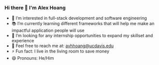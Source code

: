 ### Hi there 👋 I'm Alex Hoang

<!--
**AlexHoangs/AlexHoangs** is a ✨ _special_ ✨ repository because its `README.md` (this file) appears on your GitHub profile.

Here are some ideas to get you started: -->

- 👀 I’m interested in full-stack development and software engineering
- 📚 I’m currently learning different frameworks that will help me make an impactful application people will use
- 🏣 I’m looking for any internship opportunities to expand my skillset and experience
- 📧 Feel free to reach me at: avhhoang@ucdavis.edu
- ⚡ Fun fact: I live in the living room to save money
- 😄 Pronouns: He/Him
